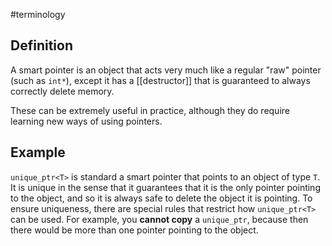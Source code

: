 #terminology

## Definition
A smart pointer is an object that acts very much like a regular "raw" pointer (such as `int*`), except it has a [[destructor]] that is guaranteed to always correctly delete memory. 

These can be extremely useful in practice, although they do require learning new ways of using pointers.

## Example
`unique_ptr<T>` is standard a smart pointer that points to an object of type `T`. It is unique in the sense that it guarantees that it is the only pointer pointing to the object, and so it is always safe to delete the object it is pointing. To ensure uniqueness, there are special rules that restrict how `unique_ptr<T>` can be used. For example, you **cannot copy** a `unique_ptr`, because then there would be more than one pointer pointing to the object.
